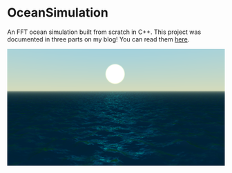# OceanSimulation

An FFT ocean simulation built from scratch in C++. This project was documented in three parts on my blog! You can read them [here](https://dadabo.dev).

![Ocean Waves](screenshots/final.png)

